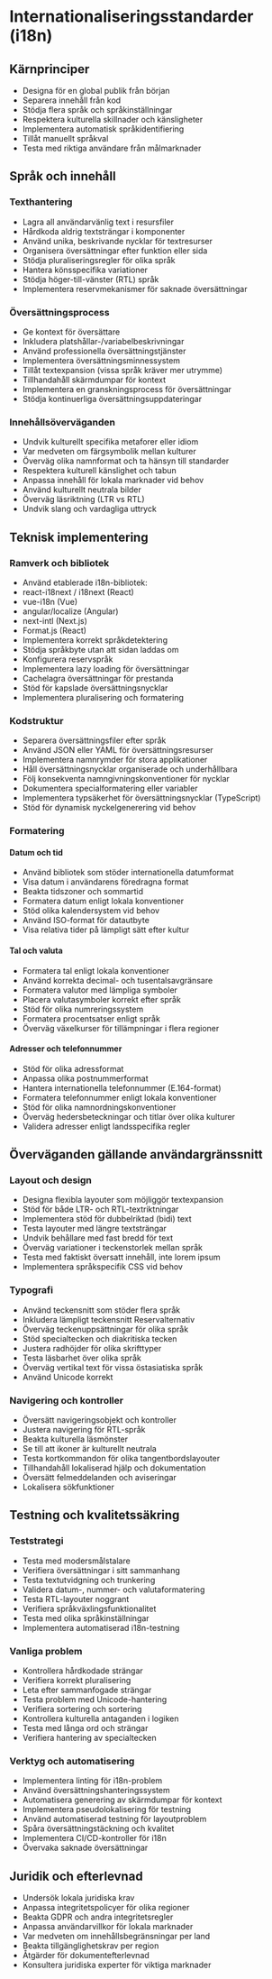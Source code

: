 # Internationaliseringsstandarder (i18n)

## Kärnprinciper

- Designa för en global publik från början
- Separera innehåll från kod
- Stödja flera språk och språkinställningar
- Respektera kulturella skillnader och känsligheter
- Implementera automatisk språkidentifiering
- Tillåt manuellt språkval
- Testa med riktiga användare från målmarknader

## Språk och innehåll

### Texthantering

- Lagra all användarvänlig text i resursfiler
- Hårdkoda aldrig textsträngar i komponenter
- Använd unika, beskrivande nycklar för textresurser
- Organisera översättningar efter funktion eller sida
- Stödja pluraliseringsregler för olika språk
- Hantera könsspecifika variationer
- Stödja höger-till-vänster (RTL) språk
- Implementera reservmekanismer för saknade översättningar

### Översättningsprocess

- Ge kontext för översättare
- Inkludera platshållar-/variabelbeskrivningar
- Använd professionella översättningstjänster
- Implementera översättningsminnessystem
- Tillåt textexpansion (vissa språk kräver mer utrymme)
- Tillhandahåll skärmdumpar för kontext
- Implementera en granskningsprocess för översättningar
- Stödja kontinuerliga översättningsuppdateringar

### Innehållsöverväganden

- Undvik kulturellt specifika metaforer eller idiom
- Var medveten om färgsymbolik mellan kulturer
- Överväg olika namnformat och ta hänsyn till standarder
- Respektera kulturell känslighet och tabun
- Anpassa innehåll för lokala marknader vid behov
- Använd kulturellt neutrala bilder
- Överväg läsriktning (LTR vs RTL)
- Undvik slang och vardagliga uttryck

## Teknisk implementering

### Ramverk och bibliotek

- Använd etablerade i18n-bibliotek:
- react-i18next / i18next (React)
- vue-i18n (Vue)
- angular/localize (Angular)
- next-intl (Next.js)
- Format.js (React)
- Implementera korrekt språkdetektering
- Stödja språkbyte utan att sidan laddas om
- Konfigurera reservspråk
- Implementera lazy loading för översättningar
- Cachelagra översättningar för prestanda
- Stöd för kapslade översättningsnycklar
- Implementera pluralisering och formatering

### Kodstruktur

- Separera översättningsfiler efter språk
- Använd JSON eller YAML för översättningsresurser
- Implementera namnrymder för stora applikationer
- Håll översättningsnycklar organiserade och underhållbara
- Följ konsekventa namngivningskonventioner för nycklar
- Dokumentera specialformatering eller variabler
- Implementera typsäkerhet för översättningsnycklar (TypeScript)
- Stöd för dynamisk nyckelgenerering vid behov

### Formatering

#### Datum och tid

- Använd bibliotek som stöder internationella datumformat
- Visa datum i användarens föredragna format
- Beakta tidszoner och sommartid
- Formatera datum enligt lokala konventioner
- Stöd olika kalendersystem vid behov
- Använd ISO-format för datautbyte
- Visa relativa tider på lämpligt sätt efter kultur

#### Tal och valuta

- Formatera tal enligt lokala konventioner
- Använd korrekta decimal- och tusentalsavgränsare
- Formatera valutor med lämpliga symboler
- Placera valutasymboler korrekt efter språk
- Stöd för olika numreringssystem
- Formatera procentsatser enligt språk
- Överväg växelkurser för tillämpningar i flera regioner

#### Adresser och telefonnummer

- Stöd för olika adressformat
- Anpassa olika postnummerformat
- Hantera internationella telefonnummer (E.164-format)
- Formatera telefonnummer enligt lokala konventioner
- Stöd för olika namnordningskonventioner
- Överväg hedersbeteckningar och titlar över olika kulturer
- Validera adresser enligt landsspecifika regler

## Överväganden gällande användargränssnitt

### Layout och design

- Designa flexibla layouter som möjliggör textexpansion
- Stöd för både LTR- och RTL-textriktningar
- Implementera stöd för dubbelriktad (bidi) text
- Testa layouter med längre textsträngar
- Undvik behållare med fast bredd för text
- Överväg variationer i teckenstorlek mellan språk
- Testa med faktiskt översatt innehåll, inte lorem ipsum
- Implementera språkspecifik CSS vid behov

### Typografi

- Använd teckensnitt som stöder flera språk
- Inkludera lämpligt teckensnitt Reservalternativ
- Överväg teckenuppsättningar för olika språk
- Stöd specialtecken och diakritiska tecken
- Justera radhöjder för olika skrifttyper
- Testa läsbarhet över olika språk
- Överväg vertikal text för vissa östasiatiska språk
- Använd Unicode korrekt

### Navigering och kontroller

- Översätt navigeringsobjekt och kontroller
- Justera navigering för RTL-språk
- Beakta kulturella läsmönster
- Se till att ikoner är kulturellt neutrala
- Testa kortkommandon för olika tangentbordslayouter
- Tillhandahåll lokaliserad hjälp och dokumentation
- Översätt felmeddelanden och aviseringar
- Lokalisera sökfunktioner

## Testning och kvalitetssäkring

### Teststrategi

- Testa med modersmålstalare
- Verifiera översättningar i sitt sammanhang
- Testa textutvidgning och trunkering
- Validera datum-, nummer- och valutaformatering
- Testa RTL-layouter noggrant
- Verifiera språkväxlingsfunktionalitet
- Testa med olika språkinställningar
- Implementera automatiserad i18n-testning

### Vanliga problem

- Kontrollera hårdkodade strängar
- Verifiera korrekt pluralisering
- Leta efter sammanfogade strängar
- Testa problem med Unicode-hantering
- Verifiera sortering och sortering
- Kontrollera kulturella antaganden i logiken
- Testa med långa ord och strängar
- Verifiera hantering av specialtecken

### Verktyg och automatisering

- Implementera linting för i18n-problem
- Använd översättningshanteringssystem
- Automatisera generering av skärmdumpar för kontext
- Implementera pseudolokalisering för testning
- Använd automatiserad testning för layoutproblem
- Spåra översättningstäckning och kvalitet
- Implementera CI/CD-kontroller för i18n
- Övervaka saknade översättningar

## Juridik och efterlevnad

- Undersök lokala juridiska krav
- Anpassa integritetspolicyer för olika regioner
- Beakta GDPR och andra integritetsregler
- Anpassa användarvillkor för lokala marknader
- Var medveten om innehållsbegränsningar per land
- Beakta tillgänglighetskrav per region
- Åtgärder för dokumentefterlevnad
- Konsultera juridiska experter för viktiga marknader